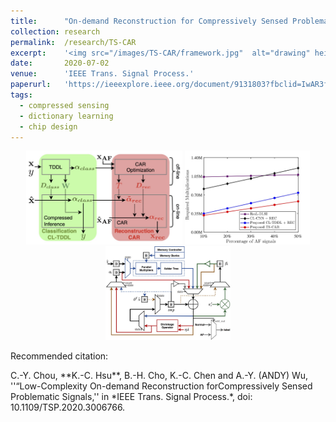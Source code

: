 ```yaml
---
title: 		"On-demand Reconstruction for Compressively Sensed Problematic Signals"
collection:	research
permalink: 	/research/TS-CAR
excerpt: 	'<img src="/images/TS-CAR/framework.jpg"  alt="drawing" height="150px"/>'
date: 		2020-07-02
venue: 		'IEEE Trans. Signal Process.'
paperurl: 	'https://ieeexplore.ieee.org/document/9131803?fbclid=IwAR3f-I6_L-uqGiHDsFOakNSB4ftMwMWpVJp1IQAyWYX_mSCGwSEK1Co2jB8'
tags:
  - compressed sensing
  - dictionary learning
  - chip design
---
```


<center>
	<img src="/images/TS-CAR/framework.jpg"  alt="drawing" height="150"/>
	<img src="/images/TS-CAR/comparison_total.jpg"  alt="drawing" height="150"/>
	<img src="/images/TS-CAR/architecture.jpg"  alt="drawing" height="150"/>
</center>


<p class="double_underline">Recommended citation:</p>
C.-Y. Chou, **K.-C. Hsu**, B.-H. Cho, K.-C. Chen and A.-Y. (ANDY) Wu, 
''“Low-Complexity On-demand Reconstruction forCompressively Sensed Problematic Signals,'' 
in *IEEE Trans. Signal Process.*, doi: 10.1109/TSP.2020.3006766.
